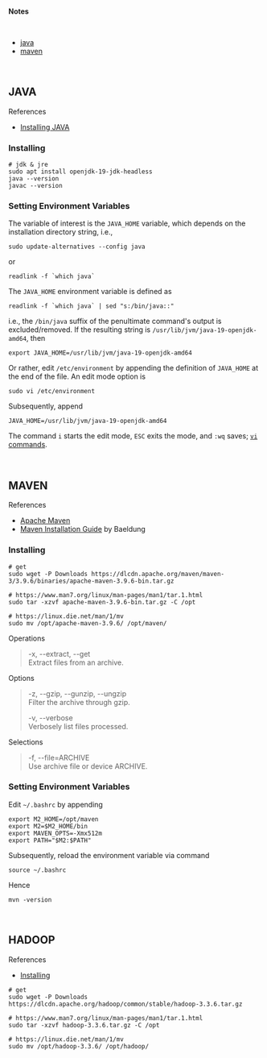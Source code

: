 <br>

**Notes**

<br>

* [java](#java)
* [maven](#maven)

<br>

## JAVA

References
* [Installing JAVA](https://www.digitalocean.com/community/tutorials/how-to-install-java-with-apt-on-ubuntu-22-04)

### Installing

```shell
# jdk & jre
sudo apt install openjdk-19-jdk-headless
java --version
javac --version
```

### Setting Environment Variables

The variable of interest is the `JAVA_HOME` variable, which depends on the installation directory string, i.e.,

```shell
sudo update-alternatives --config java
```
or 

```shell
readlink -f `which java`
```

The `JAVA_HOME` environment variable is defined as

```shell
readlink -f `which java` | sed "s:/bin/java::"
```

i.e., the `/bin/java` suffix of the penultimate command's output is excluded/removed. If the resulting string is `/usr/lib/jvm/java-19-openjdk-amd64`, then

```shell
export JAVA_HOME=/usr/lib/jvm/java-19-openjdk-amd64
```

Or rather, edit `/etc/environment` by appending the definition of `JAVA_HOME` at the end of the file.  An edit mode option is

```shell
sudo vi /etc/environment
```

Subsequently, append

```shell
JAVA_HOME=/usr/lib/jvm/java-19-openjdk-amd64
```

The command `i` starts the edit mode, `ESC` exits the mode, and `:wq` saves; [`vi` commands](https://www.cs.colostate.edu/helpdocs/vi.html).

<br>

## MAVEN

References
* [Apache Maven](https://maven.apache.org/index.html)
* [Maven Installation Guide](https://www.baeldung.com/install-maven-on-windows-linux-mac) by Baeldung

### Installing

```shell
# get
sudo wget -P Downloads https://dlcdn.apache.org/maven/maven-3/3.9.6/binaries/apache-maven-3.9.6-bin.tar.gz

# https://www.man7.org/linux/man-pages/man1/tar.1.html
sudo tar -xzvf apache-maven-3.9.6-bin.tar.gz -C /opt

# https://linux.die.net/man/1/mv
sudo mv /opt/apache-maven-3.9.6/ /opt/maven/
```

Operations
> -x, --extract, --get <br>
> Extract files from an archive.

Options
> -z, --gzip, --gunzip, --ungzip <br>
> Filter the archive through gzip.
>
> -v, --verbose <br>
> Verbosely list files processed.

Selections
> -f, --file=ARCHIVE <br>
> Use archive file or device ARCHIVE.


### Setting Environment Variables

Edit `~/.bashrc` by appending

```shell
export M2_HOME=/opt/maven 
export M2=$M2_HOME/bin 
export MAVEN_OPTS=-Xmx512m 
export PATH="$M2:$PATH"
```

Subsequently, reload the environment variable via command

```shell
source ~/.bashrc
```

Hence

```shell
mvn -version
```

<br>

## HADOOP

References
* [Installing](https://hadoop.apache.org/docs/stable/hadoop-project-dist/hadoop-common/SingleCluster.html#Installing_Software)

```shell
# get
sudo wget -P Downloads https://dlcdn.apache.org/hadoop/common/stable/hadoop-3.3.6.tar.gz

# https://www.man7.org/linux/man-pages/man1/tar.1.html
sudo tar -xzvf hadoop-3.3.6.tar.gz -C /opt

# https://linux.die.net/man/1/mv
sudo mv /opt/hadoop-3.3.6/ /opt/hadoop/
```

<br>
<br>

<br>
<br>

<br>
<br>

<br>
<br>